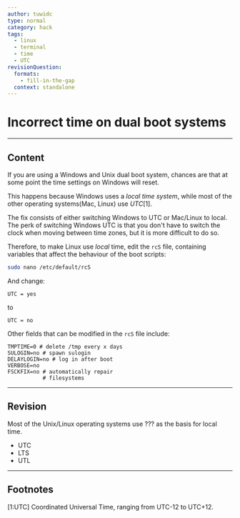 ```yaml
---
author: tuwidc
type: normal
category: hack
tags:
  - linux
  - terminal
  - time
  - UTC
revisionQuestion:
  formats:
    - fill-in-the-gap
  context: standalone
---
```


# Incorrect time on dual boot systems


---

## Content

If you are using a Windows and Unix dual boot system, chances are that at some point the time settings on Windows will reset. 

This happens because Windows uses a *local time system*, while most of the other operating systems(Mac, Linux) use *UTC*[1].

The fix consists of either switching Windows to UTC or Mac/Linux to local. The perk of switching Windows UTC is that you don't have to switch the clock when moving between time zones, but it is more difficult to do so.

Therefore, to make Linux use *local* time, edit the `rcS` file, containing variables that affect the behaviour of the boot scripts:

```bash
sudo nano /etc/default/rcS
```

And change: 

```plain-text
UTC = yes
```

to 

```plain-text
UTC = no
```

Other fields that can be modified in the `rcS` file include:

```plain-text
TMPTIME=0 # delete /tmp every x days
SULOGIN=no # spawn sulogin
DELAYLOGIN=no # log in after boot
VERBOSE=no
FSCKFIX=no # automatically repair
           # filesystems
```


---

## Revision

Most of the Unix/Linux operating systems use ??? as the basis for local time.

- UTC
- LTS
- UTL


---

## Footnotes

[1:UTC]
Coordinated Universal Time, ranging from UTC-12 to UTC+12.
